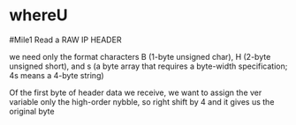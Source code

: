 # whereU
#Mile1 
Read a RAW IP HEADER

we need only the format characters B (1-byte unsigned char), H (2-byte unsigned short), and s (a byte array that requires a byte-width specification; 4s means a 4-byte string)

Of the first byte of header data we receive, we want to assign the ver variable only the high-order nybble, so right shift by 4 and it gives us the original byte